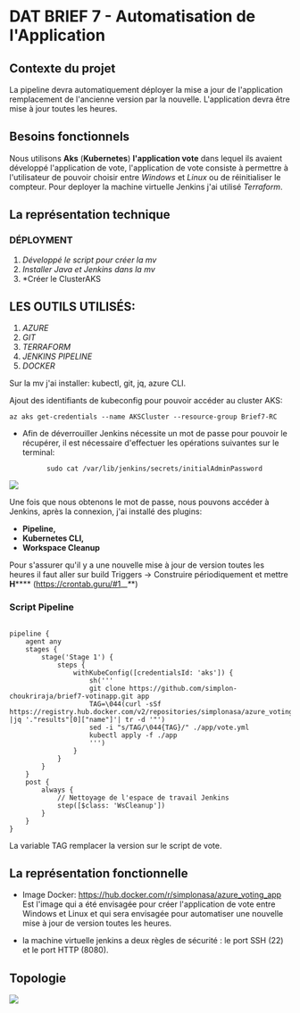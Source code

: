 # **DAT BRIEF 7 - Automatisation de l'Application**

## **Contexte du projet**

La pipeline devra automatiquement déployer la mise a jour de l'application remplacement de l'ancienne version par la nouvelle. L'application devra être mise à jour toutes les heures. 


## **Besoins fonctionnels**

Nous utilisons **Aks** (**Kubernetes**) **l'application vote** dans lequel ils avaient développé l'application de vote, l'application de vote consiste à permettre à l'utilisateur de pouvoir choisir entre *Windows* et *Linux* ou de réinitialiser le compteur. Pour deployer la machine virtuelle Jenkins j'ai utilisé *Terraform*.



## **La représentation technique** 

### DÉPLOYMENT 

1. *Développé le script pour créer la mv*
2. *Installer Java et Jenkins dans la mv*
3. *Créer le ClusterAKS 

## LES OUTILS UTILISÉS: 

1. *AZURE*
2. *GIT*
3. *TERRAFORM*
4. *JENKINS PIPELINE*
5. *DOCKER*

Sur la mv j'ai installer: kubectl, git, jq, azure CLI.

Ajout des identifiants de kubeconfig pour pouvoir accéder au cluster AKS:

```consol
az aks get-credentials --name AKSCluster --resource-group Brief7-RC

```

- Afin de déverrouiller Jenkins nécessite un mot de passe pour pouvoir le récupérer, il est nécessaire d'effectuer les opérations suivantes sur le terminal:

            sudo cat /var/lib/jenkins/secrets/initialAdminPassword
       
![](https://i.imgur.com/RtSI7G7.png)

Une fois que nous obtenons le mot de passe, nous pouvons accéder à Jenkins, après la connexion, j'ai installé des plugins:  
- **Pipeline,**
- **Kubernetes CLI,** 
- **Workspace Cleanup**
  
Pour s'assurer qu'il y a une nouvelle mise à jour de version toutes les heures il faut aller sur build Triggers -> Construire périodiquement et mettre  **H******  (https://crontab.guru/#1_*_*_*_*)

### Script Pipeline 

``` consol 

pipeline {
    agent any 
    stages {
        stage('Stage 1') {
            steps {
                withKubeConfig([credentialsId: 'aks']) {
                    sh('''
                    git clone https://github.com/simplon-choukriraja/brief7-votinapp.git app
                    TAG=\044(curl -sSf https://registry.hub.docker.com/v2/repositories/simplonasa/azure_voting_app/tags |jq '."results"[0]["name"]'| tr -d '"')
                    sed -i "s/TAG/\044{TAG}/" ./app/vote.yml
                    kubectl apply -f ./app
                    ''')
                }
            }
        }
    }
    post {
        always {
            // Nettoyage de l'espace de travail Jenkins
            step([$class: 'WsCleanup'])
        }
    }
}

```

La variable TAG remplacer la version sur le script de vote. 



## **La représentation fonctionnelle** 

- Image Docker: https://hub.docker.com/r/simplonasa/azure_voting_app
Est l'image qui a été envisagée pour créer l'application de vote entre Windows et Linux et qui sera envisagée pour automatiser une nouvelle mise à jour de version toutes les heures.

- la machine virtuelle jenkins a deux règles de sécurité : le port SSH (22) et le port HTTP (8080).

## **Topologie**

![](https://i.imgur.com/5VNPS8M.png)
